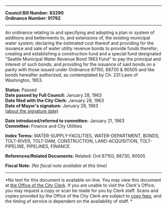 * * * * *  
  
**Council Bill Number: [](#h0)[](#h2)83290**   
**Ordinance Number: 91792**  
  
* * * * *  
  
An ordinance relating to and specifying and adopting a plan or system of additions and betterments to, and extensions of, the existing municipal water system; declaring the estimated cost thereof and providing for the issuance and sale of water utility revenue bonds to provide funds therefor; creating and establishing a construction fund and a special fund designated "Seattle Municipal Water Revenue Bond 1963 Fund" to pay the principal and interest of such bonds; and providing for the issuance of said bonds on a parity with those issued under Ordinance 87150, 88730 & 90505 and like bonds hereafter authorized, as contemplated by Ch. 231 Laws of Washington, 1953.  
  
**Status:** Passed   
**Date passed by Full Council:** January 28, 1963   
**Date filed with the City Clerk:** January 28, 1963   
**Date of Mayor's signature:** January 28, 1963   
[(about the signature date)](/~public/approvaldate.htm)   
  
  
**Date introduced/referred to committee:** January 21, 1963   
**Committee:** Finance and City Utilities   
  
**Index Terms:** WATER-SUPPLY-FACILITIES, WATER-DEPARTMENT, BONDS, TOLT-RIVER, TOLT-DAM, CONSTRUCTION, LAND-ACQUISITION, TOLT-PIPELINE, PIPELINES, FINANCE  
  
**References/Related Documents:** Related: Ord 87150, 88730, 90505  
  
**Fiscal Note:** *(No fiscal note available at this time)*  
  
* * * * *  
  
*No text for this document is available on-line. You may view this document at [the Office of the City Clerk](http://www.seattle.gov/leg/clerk/contactUs.htm). If you are unable to visit the Clerk's Office, you may request a copy or scan be made for you by Clerk staff. Scans and copies provided by the Office of the City Clerk are subject to [copy fees](http://clerk.seattle.gov/~public/clerkfees.htm), and the timing of service is dependent on the availability of staff. *  
  
  
